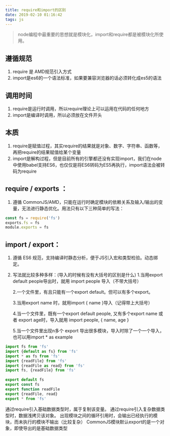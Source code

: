 ```yaml
---
title: require和import的区别
date: 2019-02-10 01:16:42
tags: js
---
```

>node编程中最重要的思想就是模块化，import和require都是被模块化所使用。

## 遵循规范

1. require 是 AMD规范引入方式
2. import是es6的一个语法标准，如果要兼容浏览器的话必须转化成es5的语法
## 调用时间

1. require是运行时调用，所以require理论上可以运用在代码的任何地方
2. import是编译时调用，所以必须放在文件开头
## 本质

1. require是赋值过程，其实require的结果就是对象、数字、字符串、函数等，再把require的结果赋值给某个变量
2. import是解构过程，但是目前所有的引擎都还没有实现import，我们在node中使用babel支持ES6，也仅仅是将ES6转码为ES5再执行，import语法会被转码为require
<!-- more -->
## require / exports ：
1. 遵循 CommonJS/AMD，只能在运行时确定模块的依赖关系及输入/输出的变量，无法进行静态优化。用法只有以下三种简单的写法：
```js
const fs = require('fs')
exports.fs = fs
module.exports = fs
```
## import / export：
1. 遵循 ES6 规范，支持编译时静态分析，便于JS引入宏和类型检验。动态绑定。
2. 写法就比较多种多样：(导入的时候有没有大括号的区别是什么)
    1.当用export default people导出时，就用 import people 导入（不带大括号）

    2.一个文件里，有且只能有一个export default。但可以有多个export。

    3.当用export name 时，就用import { name }导入（记得带上大括号）

    4.当一个文件里，既有一个export default people, 又有多个export name 或者 export age时，导入就用 import people, { name, age } 

    5.当一个文件里出现n多个 export 导出很多模块，导入时除了一个一个导入，也可以用import * as example
```js
import fs from 'fs'
import {default as fs} from 'fs'
import * as fs from 'fs'
import {readFile} from 'fs'
import {readFile as read} from 'fs'
import fs, {readFile} from 'fs'
 
export default fs
export const fs
export function readFile
export {readFile, read}
export * from 'fs'
 ```
通过require引入基础数据类型时，属于复制该变量。
通过require引入复杂数据类型时，数据浅拷贝该对象。
出现模块之间的循环引用时，会输出已经执行的模块，而未执行的模块不输出（比较复杂）
CommonJS模块默认export的是一个对象，即使导出的是基础数据类型
